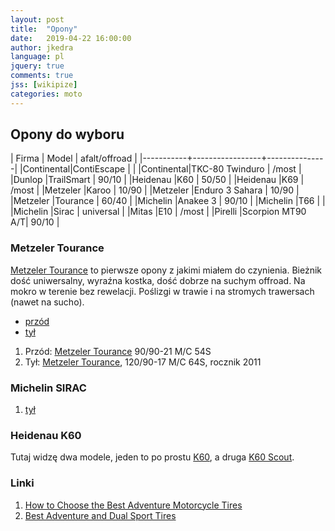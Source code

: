 ```yaml
---
layout: post
title:  "Opony"
date:   2019-04-22 16:00:00
author: jkedra
language: pl
jquery: true
comments: true
jss: [wikipize]
categories: moto
---
```


## Opony do wyboru

| Firma     | Model           | afalt/offroad |
|-----------+-----------------+---------------|
|Continental|ContiEscape      |               |
|Continental|TKC-80 Twinduro  |   /most       |
|Dunlop     |TrailSmart       | 90/10         |
|Heidenau   |K60              | 50/50         |
|Heidenau   |K69              |   /most       |
|Metzeler   |Karoo            | 10/90         |
|Metzeler   |Enduro 3 Sahara  | 10/90         |
|Metzeler   |Tourance         | 60/40         |
|Michelin   |Anakee 3         | 90/10         |
|Michelin   |T66              |               |
|Michelin   |Sirac            | universal     |
|Mitas      |E10              |   /most       |
|Pirelli    |Scorpion MT90 A/T| 90/10         |

### Metzeler Tourance

[Metzeler Tourance][tourance] to pierwsze opony z jakimi miałem do czynienia.
Bieżnik dość uniwersalny, wyraźna kostka, dość dobrze na suchym offroad. 
Na mokro w terenie bez rewelacji. Poślizgi w trawie i na stromych
trawersach (nawet na sucho).

* [przód](https://www.oponeo.pl/dane-opony-motocyklowej/metzeler-tourance-90-90-21-54-s-przod-tt-m-c)
* [tył](https://www.oponeo.pl/dane-opony-motocyklowej/metzeler-tourance-120-90-17-64-s-tyl-tt-m-c)

1. Przód: [Metzeler Tourance][tourance] 90/90-21 M/C 54S
2. Tył: [Metzeler Tourance][tourance], 120/90-17 M/C 64S, rocznik 2011

### Michelin SIRAC

1. [tył](https://www.oponeo.pl/dane-opony-motocyklowej/michelin-sirac-120-90-17-64-t-tyl-tt)

### Heidenau K60

Tutaj widzę dwa modele, jeden to po prostu [K60](https://www.oponeo.pl/model-opony-motocyklowej/heidenau-k60), a druga [K60 Scout](https://www.oponeo.pl/model-opony-motocyklowej/heidenau-k60-scout).


### Linki

1. [How to Choose the Best Adventure Motorcycle Tires](https://www.youtube.com/watch?v=9ebaHJ5jPs4)
2. [Best Adventure and Dual Sport Tires](https://www.youtube.com/watch?v=HvN913Zv6SM)


[tourance]:  http://www.oponeo.pl/model-opony-motocyklowej/metzeler-tourance
[transalp]:  http://pl.wikipedia.org/wiki/Honda_Transalp#Honda_XL650V_Transalp "XL650V Transalp"

